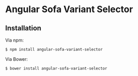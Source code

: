 # Angular Sofa Variant Selector

## Installation

Via npm:

```sh
$ npm install angular-sofa-variant-selector
```

Via Bower:

```sh
$ bower install angular-sofa-variant-selector
```

